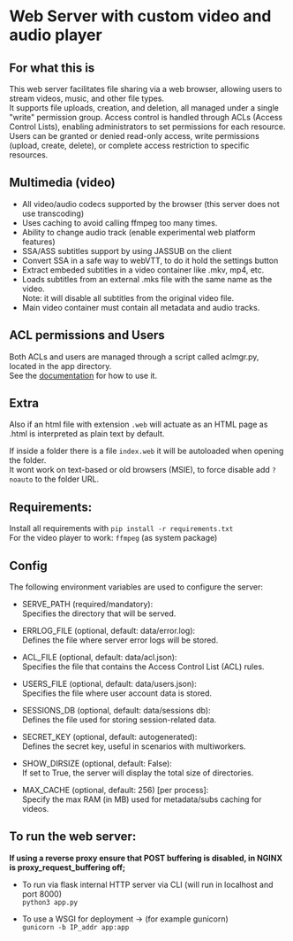 # Web Server with custom video and audio player #

## For what this is ##
This web server facilitates file sharing via a web browser, allowing users to stream videos, music, and other file types.    
It supports file uploads, creation, and deletion, all managed under a single "write" permission group. Access control is
handled through ACLs (Access Control Lists), enabling administrators to set permissions for each resource.
Users can be granted or denied read-only access, write permissions (upload, create, delete), or complete access restriction to specific resources.   

## Multimedia (video) ##
 - All video/audio codecs supported by the browser (this server does not use transcoding)
 - Uses caching to avoid calling ffmpeg too many times.
 - Ability to change audio track (enable experimental web platform features)
 - SSA/ASS subtitles support by using JASSUB on the client    
 - Convert SSA in a safe way to webVTT, to do it hold the settings button
 - Extract embeded subtitles in a video container like .mkv, mp4, etc.
 - Loads subtitles from an external .mks file with the same name as the video.    
   Note: it will disable all subtitles from the original video file.
 - Main video container must contain all metadata and audio tracks.

## ACL permissions and Users ##
  Both ACLs and users are managed through a script called aclmgr.py, located in the app directory.    
  See the [documentation](aclmgr.md) for how to use it.

## Extra ##
Also if an html file with extension ```.web``` will actuate as an HTML page as .html is interpreted as plain text by default.
    
If inside a folder there is a file ```index.web``` it will be autoloaded when opening the folder.  
It wont work on text-based or old browsers (MSIE), to force disable add ```?noauto``` to the folder URL.

## Requirements: ##
 Install all requirements with
 ```pip install -r requirements.txt```    
 For the video player to work: ```ffmpeg``` (as system package)

## Config ##
The following environment variables are used to configure the server:

  - SERVE_PATH   (required/mandatory):    
      Specifies the directory that will be served.

  - ERRLOG_FILE  (optional, default: data/error.log):     
      Defines the file where server error logs will be stored.

  - ACL_FILE     (optional, default: data/acl.json):    
      Specifies the file that contains the Access Control List (ACL) rules.

  - USERS_FILE   (optional, default: data/users.json):    
      Specifies the file where user account data is stored.

  - SESSIONS_DB  (optional, default: data/sessions db):    
      Defines the file used for storing session-related data.

  - SECRET_KEY   (optional, default: autogenerated):    
      Defines the secret key, useful in scenarios with multiworkers.

  - SHOW_DIRSIZE (optional, default: False):    
      If set to True, the server will display the total size of directories.

  - MAX_CACHE    (optional, default: 256) [per process]:   
      Specify the max RAM (in MB) used for metadata/subs caching for videos.


## To run the web server: ##  
   **If using a reverse proxy ensure that POST buffering is disabled, in NGINX is proxy_request_buffering off;**     
   
  - To run via flask internal HTTP server via CLI (will run in localhost and port 8000)    
    ```python3 app.py```

  - To use a WSGI for deployment -> (for example gunicorn)    
    ```gunicorn -b IP_addr app:app```
